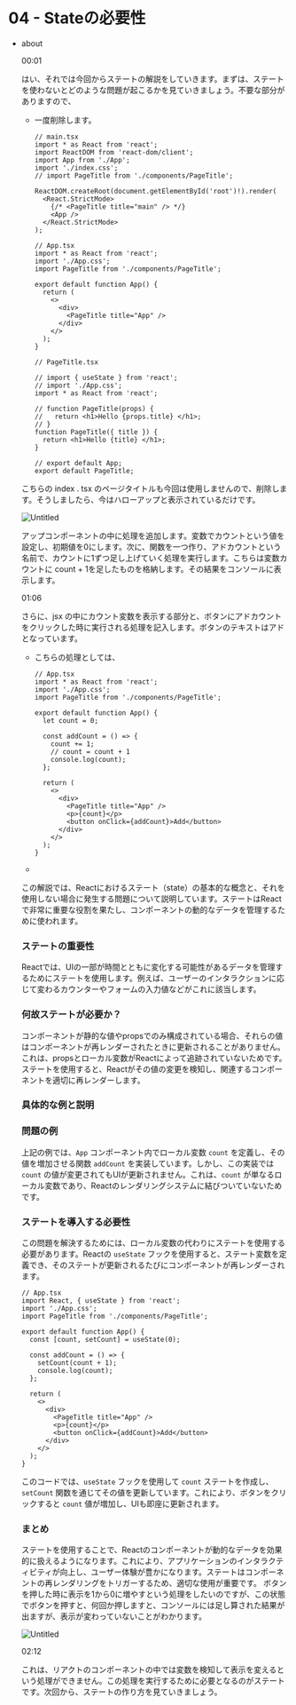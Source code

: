 # 04 - Stateの必要性
- about
    
    00:01
    
    はい、それでは今回からステートの解説をしていきます。まずは、ステートを使わないとどのような問題が起こるかを見ていきましょう。不要な部分がありますので、
    
    - 一度削除します。
        
        ```tsx
        // main.tsx
        import * as React from 'react';
        import ReactDOM from 'react-dom/client';
        import App from './App';
        import './index.css';
        // import PageTitle from './components/PageTitle';
        
        ReactDOM.createRoot(document.getElementById('root')!).render(
          <React.StrictMode>
            {/* <PageTitle title="main" /> */}
            <App />
          </React.StrictMode>
        );
        
        ```
        
        ```tsx
        // App.tsx
        import * as React from 'react';
        import './App.css';
        import PageTitle from './components/PageTitle';
        
        export default function App() {
          return (
            <>
              <div>
                <PageTitle title="App" />
              </div>
            </>
          );
        }
        
        ```
        
        ```tsx
        // PageTitle.tsx
        
        // import { useState } from 'react';
        // import './App.css';
        import * as React from 'react';
        
        // function PageTitle(props) {
        //   return <h1>Hello {props.title} </h1>;
        // }
        function PageTitle({ title }) {
          return <h1>Hello {title} </h1>;
        }
        
        // export default App;
        export default PageTitle;
        
        ```
        
    
    こちらの index . tsx のページタイトルも今回は使用しませんので、削除します。そうしましたら、今はハローアップと表示されているだけです。
    
    ![Untitled](https://prod-files-secure.s3.us-west-2.amazonaws.com/70b41a1b-afe9-4147-ba52-ba4de2c3c4ff/2e9018b3-15bf-4af6-bbcd-dec9d11048a1/Untitled.png)
    
    アップコンポーネントの中に処理を追加します。変数でカウントという値を設定し、初期値を0にします。次に、関数を一つ作り、アドカウントという名前で、カウントに1ずつ足し上げていく処理を実行します。こちらは変数カウントに count + 1を足したものを格納します。その結果をコンソールに表示します。
    
    01:06
    
    さらに、jsx の中にカウント変数を表示する部分と、ボタンにアドカウントをクリックした時に実行される処理を記入します。ボタンのテキストはアドとなっています。
    
    - こちらの処理としては、
        
        ```tsx
        // App.tsx
        import * as React from 'react';
        import './App.css';
        import PageTitle from './components/PageTitle';
        
        export default function App() {
          let count = 0;
        
          const addCount = () => {
            count += 1;
            // count = count + 1
            console.log(count);
          };
        
          return (
            <>
              <div>
                <PageTitle title="App" />
                <p>{count}</p>
                <button onClick={addCount}>Add</button>
              </div>
            </>
          );
        }
        
        ```
        
    - 
    
    この解説では、Reactにおけるステート（state）の基本的な概念と、それを使用しない場合に発生する問題について説明しています。ステートはReactで非常に重要な役割を果たし、コンポーネントの動的なデータを管理するために使われます。
    
    ### ステートの重要性
    
    Reactでは、UIの一部が時間とともに変化する可能性があるデータを管理するためにステートを使用します。例えば、ユーザーのインタラクションに応じて変わるカウンターやフォームの入力値などがこれに該当します。
    
    ### 何故ステートが必要か？
    
    コンポーネントが静的な値やpropsでのみ構成されている場合、それらの値はコンポーネントが再レンダーされたときに更新されることがありません。これは、propsとローカル変数がReactによって追跡されていないためです。ステートを使用すると、Reactがその値の変更を検知し、関連するコンポーネントを適切に再レンダーします。
    
    ### 具体的な例と説明
    
    ### 問題の例
    
    上記の例では、`App` コンポーネント内でローカル変数 `count` を定義し、その値を増加させる関数 `addCount` を実装しています。しかし、この実装では `count` の値が変更されてもUIが更新されません。これは、`count` が単なるローカル変数であり、Reactのレンダリングシステムに結びついていないためです。
    
    ### ステートを導入する必要性
    
    この問題を解決するためには、ローカル変数の代わりにステートを使用する必要があります。Reactの `useState` フックを使用すると、ステート変数を定義でき、そのステートが更新されるたびにコンポーネントが再レンダーされます。
    
    ```tsx
    // App.tsx
    import React, { useState } from 'react';
    import './App.css';
    import PageTitle from './components/PageTitle';
    
    export default function App() {
      const [count, setCount] = useState(0);
    
      const addCount = () => {
        setCount(count + 1);
        console.log(count);
      };
    
      return (
        <>
          <div>
            <PageTitle title="App" />
            <p>{count}</p>
            <button onClick={addCount}>Add</button>
          </div>
        </>
      );
    }
    
    ```
    
    このコードでは、`useState` フックを使用して `count` ステートを作成し、`setCount` 関数を通じてその値を更新しています。これにより、ボタンをクリックすると `count` 値が増加し、UIも即座に更新されます。
    
    ### まとめ
    
    ステートを使用することで、Reactのコンポーネントが動的なデータを効果的に扱えるようになります。これにより、アプリケーションのインタラクティビティが向上し、ユーザー体験が豊かになります。ステートはコンポーネントの再レンダリングをトリガーするため、適切な使用が重要です。
    ボタンを押した時に表示を1から0に増やすという処理をしたいのですが、この状態でボタンを押すと、何回か押しますと、コンソールには足し算された結果が出ますが、表示が変わっていないことがわかります。
    
    ![Untitled](https://prod-files-secure.s3.us-west-2.amazonaws.com/70b41a1b-afe9-4147-ba52-ba4de2c3c4ff/b624f9c7-cf4a-45e3-9796-ed2fcf90aa84/Untitled.png)
    
    02:12
    
    これは、リアクトのコンポーネントの中では変数を検知して表示を変えるという処理ができません。この処理を実行するために必要となるのがステートです。次回から、ステートの作り方を見ていきましょう。
